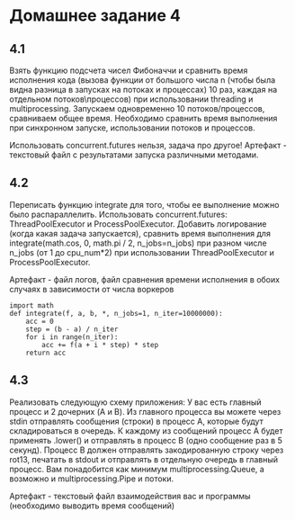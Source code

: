 # Домашнее задание 4

## 4.1

Взять функцию подсчета чисел Фибоначчи и сравнить время исполнения кода (вызова функции от большого числа n (чтобы была видна разница в запусках на потоках и процессах) 10 раз, каждая на отдельном потоков\процессов) при использовании threading и multiprocessing. Запускаем одновременно 10 потоков/процессов, сравниваем общее время.
Необходимо сравнить время выполнения при синхронном запуске, использовании потоков и процессов. 

Использовать concurrent.futures нельзя, задача про другое!
Артефакт - текстовый файл с результатами запуска различными методами.

## 4.2

Переписать функцию integrate для того, чтобы ее выполнение можно было распараллелить. Использовать concurrent.futures: ThreadPoolExecutor и ProcessPoolExecutor.  Добавить логирование (когда какая задача запускается), сравнить время выполнения для integrate(math.cos, 0, math.pi / 2, n_jobs=n_jobs) при разном числе n_jobs (от 1 до cpu_num*2) при использовании ThreadPoolExecutor и ProcessPoolExecutor. 

Артефакт - файл логов, файл сравнения времени исполнения в обоих случаях в зависимости от числа воркеров
```
import math
def integrate(f, a, b, *, n_jobs=1, n_iter=10000000):
    acc = 0
    step = (b - a) / n_iter
    for i in range(n_iter):
        acc += f(a + i * step) * step
    return acc
```
## 4.3
Реализовать следующую схему приложения:
У вас есть главный процесс и 2 дочерних (A и B). Из главного процесса вы можете через stdin отправлять сообщения (строки) в процесс A, которые будут складироваться в очередь. К каждому из сообщений процесс A будет применять .lower() и отправлять в процесс B (одно сообщение раз в 5 секунд). Процесс B должен отправлять закодированную строку через rot13, печатать в stdout и отправлять в отдельную очередь в главный процесс.
Вам понадобится как минимум multiprocessing.Queue, а возможно и  multiprocessing.Pipe и потоки.

Артефакт - текстовый файл взаимодействия вас и программы (необходимо выводить время сообщений)


